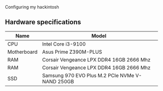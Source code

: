 Configuring my hackintosh  

## Hardware specifications

| Name | Model |
|---|---|
| CPU | Intel Core i3-9100 |
| Motherboard | Asus Prime Z390M-PLUS |
| RAM | Corsair Vengeance LPX DDR4 16GB 2666 Mhz |
| RAM | Corsair Vengeance LPX DDR4 16GB 2666 Mhz |
| SSD | Samsung 970 EVO Plus M.2 PCIe NVMe V-NAND 250GB
